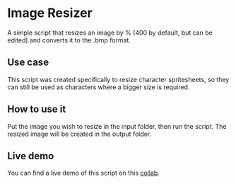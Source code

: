 # Image Resizer
A simple script that resizes an image by % (400 by default, but can be edited) and converts it to the .bmp format.

## Use case
This script was created specifically to resize character spritesheets, so they can still be used as characters where a bigger size is required.

## How to use it
Put the image you wish to resize in the input folder, then run the script. The resized image will be created in the output folder.

## Live demo
You can find a live demo of this script on this [collab](https://colab.research.google.com/drive/12YY6-Pq5V5aCmSwWHxS8ZpOkraw0j1p9).
